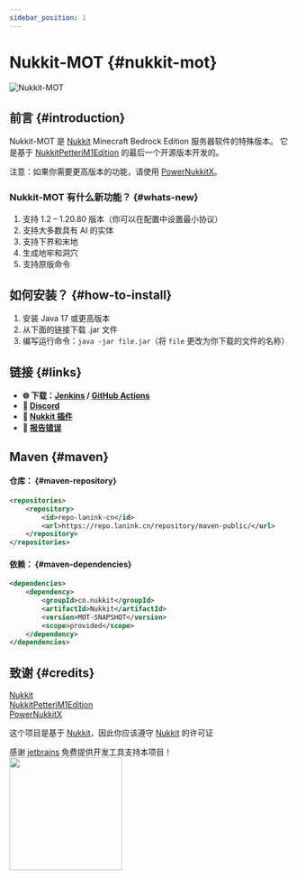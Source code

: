 ```yaml
---
sidebar_position: 1
---
```


# Nukkit-MOT {#nukkit-mot}

![Nukkit-MOT](/images/banner.png)

## 前言 {#introduction}
Nukkit-MOT 是 [Nukkit](https://github.com/CloudburstMC/Nukkit) Minecraft Bedrock Edition 服务器软件的特殊版本。
它是基于 [NukkitPetteriM1Edition](https://github.com/PetteriM1/NukkitPetteriM1Edition) 的最后一个开源版本开发的。

注意：如果你需要更高版本的功能，请使用 [PowerNukkitX](https://github.com/PowerNukkitX/PowerNukkitX)。

### Nukkit-MOT 有什么新功能？ {#whats-new}
1. 支持 1.2 – 1.20.80 版本（你可以在配置中设置最小协议）
2. 支持大多数具有 AI 的实体
3. 支持下界和末地
4. 生成地牢和洞穴
5. 支持原版命令

## 如何安装？ {#how-to-install}
1. 安装 Java 17 或更高版本
2. 从下面的链接下载 .jar 文件
3. 编写运行命令：`java -jar file.jar`（将 `file` 更改为你下载的文件的名称）

## 链接 {#links}
- __🌐 下载：[Jenkins](https://motci.cn/job/Nukkit-MOT/job/master/) / [GitHub Actions](https://github.com/MemoriesOfTime/Nukkit-MOT/actions/workflows/maven.yml?query=branch%3Amaster)__
- __💬 [Discord](https://discord.gg/pJjQDQC)__
- __🔌 [Nukkit 插件](https://cloudburstmc.org/resources/categories/nukkit-plugins.1/)__
- __🐞 [报告错误](https://github.com/MemoriesOfTime/Nukkit-MOT/issues/new/choose)__

## Maven {#maven}
#### 仓库： {#maven-repository}
```xml title="pom.xml"
<repositories>
    <repository>
        <id>repo-lanink-cn</id>
        <url>https://repo.lanink.cn/repository/maven-public/</url>
    </repository>
</repositories>
```

#### 依赖： {#maven-dependencies}
```xml title="pom.xml"
<dependencies>
    <dependency>
        <groupId>cn.nukkit</groupId>
        <artifactId>Nukkit</artifactId>
        <version>MOT-SNAPSHOT</version>
        <scope>provided</scope>
    </dependency>
</dependencies>
```

## 致谢 {#credits}
[Nukkit](https://github.com/CloudburstMC/Nukkit)  
[NukkitPetteriM1Edition](https://github.com/PetteriM1/NukkitPetteriM1Edition)  
[PowerNukkitX](https://github.com/PowerNukkitX/PowerNukkitX)

这个项目是基于 [Nukkit](https://github.com/CloudburstMC/Nukkit)，因此你应该遵守 [Nukkit](https://github.com/CloudburstMC/Nukkit) 的许可证

感谢 [jetbrains](https://jb.gg/OpenSourceSupport) 免费提供开发工具支持本项目！  
[<img src="https://resources.jetbrains.com/storage/products/company/brand/logos/jb_beam.png" width="200"/>](https://jb.gg/OpenSourceSupport)